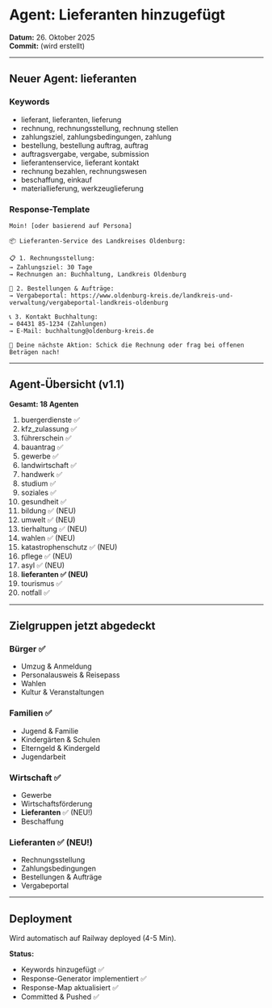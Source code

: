 # Agent: Lieferanten hinzugefügt

**Datum:** 26. Oktober 2025  
**Commit:** (wird erstellt)

---

## Neuer Agent: **lieferanten**

### Keywords
- lieferant, lieferanten, lieferung
- rechnung, rechnungsstellung, rechnung stellen
- zahlungsziel, zahlungsbedingungen, zahlung
- bestellung, bestellung auftrag, auftrag
- auftragsvergabe, vergabe, submission
- lieferantenservice, lieferant kontakt
- rechnung bezahlen, rechnungswesen
- beschaffung, einkauf
- materiallieferung, werkzeuglieferung

### Response-Template

```
Moin! [oder basierend auf Persona]

📦 Lieferanten-Service des Landkreises Oldenburg:

📋 1. Rechnungsstellung:
→ Zahlungsziel: 30 Tage
→ Rechnungen an: Buchhaltung, Landkreis Oldenburg

📄 2. Bestellungen & Aufträge:
→ Vergabeportal: https://www.oldenburg-kreis.de/landkreis-und-verwaltung/vergabeportal-landkreis-oldenburg

📞 3. Kontakt Buchhaltung:
→ 04431 85-1234 (Zahlungen)
→ E-Mail: buchhaltung@oldenburg-kreis.de

🎯 Deine nächste Aktion: Schick die Rechnung oder frag bei offenen Beträgen nach!
```

---

## Agent-Übersicht (v1.1)

**Gesamt: 18 Agenten**

1. buergerdienste ✅
2. kfz_zulassung ✅
3. führerschein ✅
4. bauantrag ✅
5. gewerbe ✅
6. landwirtschaft ✅
7. handwerk ✅
8. studium ✅
9. soziales ✅
10. gesundheit ✅
11. bildung ✅ (NEU)
12. umwelt ✅ (NEU)
13. tierhaltung ✅ (NEU)
14. wahlen ✅ (NEU)
15. katastrophenschutz ✅ (NEU)
16. pflege ✅ (NEU)
17. asyl ✅ (NEU)
18. **lieferanten ✅ (NEU)**
19. tourismus ✅
20. notfall ✅

---

## Zielgruppen jetzt abgedeckt

### Bürger ✅
- Umzug & Anmeldung
- Personalausweis & Reisepass
- Wahlen
- Kultur & Veranstaltungen

### Familien ✅
- Jugend & Familie
- Kindergärten & Schulen
- Elterngeld & Kindergeld
- Jugendarbeit

### Wirtschaft ✅
- Gewerbe
- Wirtschaftsförderung
- **Lieferanten** ✅ (NEU!)
- Beschaffung

### Lieferanten ✅ (NEU!)
- Rechnungsstellung
- Zahlungsbedingungen
- Bestellungen & Aufträge
- Vergabeportal

---

## Deployment

Wird automatisch auf Railway deployed (4-5 Min).

**Status:**
- Keywords hinzugefügt ✅
- Response-Generator implementiert ✅
- Response-Map aktualisiert ✅
- Committed & Pushed ✅

